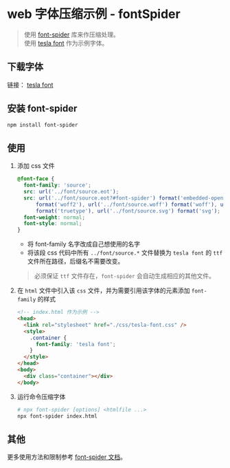 # web 字体压缩示例 - fontSpider

> 使用 [font-spider](https://github.com/aui/font-spider) 库来作压缩处理。  
> 使用 [tesla font](https://www.dafont.com/tesla.font) 作为示例字体。

## 下载字体

链接： [tesla font](https://www.dafont.com/tesla.font)

## 安装 font-spider

```sh
npm install font-spider
```

## 使用

1. 添加 css 文件

   ```css
   @font-face {
     font-family: 'source';
     src: url('../font/source.eot');
     src: url('../font/source.eot?#font-spider') format('embedded-opentype'), url('../font/source.woff2')
         format('woff2'), url('../font/source.woff') format('woff'), url('../font/source.ttf')
         format('truetype'), url('../font/source.svg') format('svg');
     font-weight: normal;
     font-style: normal;
   }
   ```

   - 将 font-family 名字改成自己想使用的名字
   - 将该段 css 代码中所有 `../font/source.*` 文件替换为 `tesla font` 的 `ttf` 文件所在路径，后缀名不需要改变。

   > 必须保证 `ttf` 文件存在，`font-spider` 会自动生成相应的其他文件。

2. 在 `html` 文件中引入该 `css` 文件，并为需要引用该字体的元素添加 `font-family` 的样式

   ```html
   <!-- index.html 作为示例 -->
   <head>
     <link rel="stylesheet" href="./css/tesla-font.css" />
     <style>
       .container {
         font-family: 'tesla font';
       }
     </style>
   </head>
   <body>
     <div class="container"></div>
   </body>
   ```

3. 运行命令压缩字体

   ```sh
   # npx font-spider [options] <htmlfile ...>
   npx font-spider index.html
   ```

## 其他

更多使用方法和限制参考 [font-spider 文档](https://github.com/aui/font-spider)。
